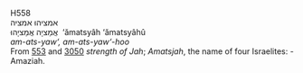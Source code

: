 H558  
אמציהוּ אמציה  
אֲמַציָה אֲמַציָהוּ ‎ ‘ămatsyâh ‘ămatsyâhû  
*am-ats-yaw‘,* *am-ats-yaw‘-hoo*  
From [553](h0553) and [3050](h3050) *strength* *of* *Jah*; *Amatsjah*,
the name of four Israelites: - Amaziah.  
